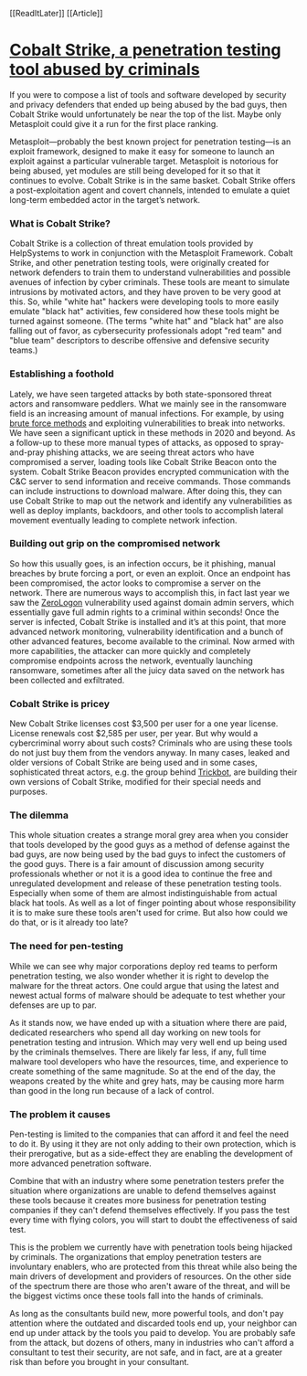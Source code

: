 [[ReadItLater]] [[Article]]

# [Cobalt Strike, a penetration testing tool abused by criminals](https://www.malwarebytes.com/blog/news/2021/06/cobalt-strike-a-penetration-testing-tool-popular-among-criminals)

If you were to compose a list of tools and software developed by security and privacy defenders that ended up being abused by the bad guys, then Cobalt Strike would unfortunately be near the top of the list. Maybe only Metasploit could give it a run for the first place ranking.

Metasploit—probably the best known project for penetration testing—is an exploit framework, designed to make it easy for someone to launch an exploit against a particular vulnerable target. Metasploit is notorious for being abused, yet modules are still being developed for it so that it continues to evolve. Cobalt Strike is in the same basket. Cobalt Strike offers a post-exploitation agent and covert channels, intended to emulate a quiet long-term embedded actor in the target’s network.

### What is Cobalt Strike?

Cobalt Strike is a collection of threat emulation tools provided by HelpSystems to work in conjunction with the Metasploit Framework. Cobalt Strike, and other penetration testing tools, were originally created for network defenders to train them to understand vulnerabilities and possible avenues of infection by cyber criminals. These tools are meant to simulate intrusions by motivated actors, and they have proven to be very good at this. So, while "white hat" hackers were developing tools to more easily emulate "black hat" activities, few considered how these tools might be turned against someone. (The terms "white hat" and "black hat" are also falling out of favor, as cybersecurity professionals adopt "red team" and "blue team" descriptors to describe offensive and defensive security teams.)

### Establishing a foothold

Lately, we have seen targeted attacks by both state-sponsored threat actors and ransomware peddlers. What we mainly see in the ransomware field is an increasing amount of manual infections. For example, by using [brute force methods](https://www.malwarebytes.com/blog/exploits-and-vulnerabilities/2020/10/brute-force-attacks-increasing/) and exploiting vulnerabilities to break into networks. We have seen a significant uptick in these methods in 2020 and beyond. As a follow-up to these more manual types of attacks, as opposed to spray-and-pray phishing attacks, we are seeing threat actors who have compromised a server, loading tools like Cobalt Strike Beacon onto the system. Cobalt Strike Beacon provides encrypted communication with the C&C server to send information and receive commands. Those commands can include instructions to download malware. After doing this, they can use Cobalt Strike to map out the network and identify any vulnerabilities as well as deploy implants, backdoors, and other tools to accomplish lateral movement eventually leading to complete network infection.

### Building out grip on the compromised network

So how this usually goes, is an infection occurs, be it phishing, manual breaches by brute forcing a port, or even an exploit. Once an endpoint has been compromised, the actor looks to compromise a server on the network. There are numerous ways to accomplish this, in fact last year we saw the [ZeroLogon](https://www.malwarebytes.com/blog/exploits-and-vulnerabilities/2021/01/the-story-of-zerologon/) vulnerability used against domain admin servers, which essentially gave full admin rights to a criminal within seconds! Once the server is infected, Cobalt Strike is installed and it’s at this point, that more advanced network monitoring, vulnerability identification and a bunch of other advanced features, become available to the criminal. Now armed with more capabilities, the attacker can more quickly and completely compromise endpoints across the network, eventually launching ransomware, sometimes after all the juicy data saved on the network has been collected and exfiltrated.

### Cobalt Strike is pricey

New Cobalt Strike licenses cost $3,500 per user for a one year license. License renewals cost $2,585 per user, per year. But why would a cybercriminal worry about such costs? Criminals who are using these tools do not just buy them from the vendors anyway. In many cases, leaked and older versions of Cobalt Strike are being used and in some cases, sophisticated threat actors, e.g. the group behind [Trickbot](https://www.malwarebytes.com/blog/detections/trojan-trickbot-generic/), are building their own versions of Cobalt Strike, modified for their special needs and purposes.

### The dilemma

This whole situation creates a strange moral grey area when you consider that tools developed by the good guys as a method of defense against the bad guys, are now being used by the bad guys to infect the customers of the good guys. There is a fair amount of discussion among security professionals whether or not it is a good idea to continue the free and unregulated development and release of these penetration testing tools. Especially when some of them are almost indistinguishable from actual black hat tools. As well as a lot of finger pointing about whose responsibility it is to make sure these tools aren't used for crime. But also how could we do that, or is it already too late?

### The need for pen-testing

While we can see why major corporations deploy red teams to perform penetration testing, we also wonder whether it is right to develop the malware for the threat actors. One could argue that using the latest and newest actual forms of malware should be adequate to test whether your defenses are up to par.

As it stands now, we have ended up with a situation where there are paid, dedicated researchers who spend all day working on new tools for penetration testing and intrusion. Which may very well end up being used by the criminals themselves. There are likely far less, if any, full time malware tool developers who have the resources, time, and experience to create something of the same magnitude. So at the end of the day, the weapons created by the white and grey hats, may be causing more harm than good in the long run because of a lack of control.

### The problem it causes

Pen-testing is limited to the companies that can afford it and feel the need to do it. By using it they are not only adding to their own protection, which is their prerogative, but as a side-effect they are enabling the development of more advanced penetration software.

Combine that with an industry where some penetration testers prefer the situation where organizations are unable to defend themselves against these tools because it creates more business for penetration testing companies if they can't defend themselves effectively. If you pass the test every time with flying colors, you will start to doubt the effectiveness of said test.

This is the problem we currently have with penetration tools being hijacked by criminals. The organizations that employ penetration testers are involuntary enablers, who are protected from this threat while also being the main drivers of development and providers of resources. On the other side of the spectrum there are those who aren't aware of the threat, and will be the biggest victims once these tools fall into the hands of criminals.

As long as the consultants build new, more powerful tools, and don't pay attention where the outdated and discarded tools end up, your neighbor can end up under attack by the tools you paid to develop. You are probably safe from the attack, but dozens of others, many in industries who can't afford a consultant to test their security, are not safe, and in fact, are at a greater risk than before you brought in your consultant.